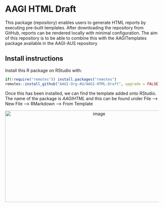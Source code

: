# AAGI HTML Draft

This package (repository) enables users to generate HTML reports by executing pre-built templates. After downloading the repository from GitHub, reports can be rendered locally with minimal configuration. The aim of this repository is to be able to combine this with the AAGITemplates package available in the AAGI-AUS repository

## Install instructions

Install this R package on RStudio with:

```r
if(!require("remotes")) install.packages("remotes") 
remotes::install_github("AAGI-Org-AU/AAGI-HTML-Draft", upgrade = FALSE)
```

Once this has been installed, we can find the template added onto RStudio. The name of the package is *AAGIHTML* and this can be found under File --> New File --> RMarkdown --> From Template

<p align="center">
  <img width="600" height="300" alt="image" src="https://github.com/user-attachments/assets/d666c055-3358-4bde-a039-85e0e2be1d34" />
</p>
